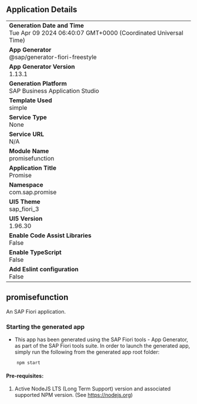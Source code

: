 ## Application Details
|               |
| ------------- |
|**Generation Date and Time**<br>Tue Apr 09 2024 06:40:07 GMT+0000 (Coordinated Universal Time)|
|**App Generator**<br>@sap/generator-fiori-freestyle|
|**App Generator Version**<br>1.13.1|
|**Generation Platform**<br>SAP Business Application Studio|
|**Template Used**<br>simple|
|**Service Type**<br>None|
|**Service URL**<br>N/A
|**Module Name**<br>promisefunction|
|**Application Title**<br>Promise|
|**Namespace**<br>com.sap.promise|
|**UI5 Theme**<br>sap_fiori_3|
|**UI5 Version**<br>1.96.30|
|**Enable Code Assist Libraries**<br>False|
|**Enable TypeScript**<br>False|
|**Add Eslint configuration**<br>False|

## promisefunction

An SAP Fiori application.

### Starting the generated app

-   This app has been generated using the SAP Fiori tools - App Generator, as part of the SAP Fiori tools suite.  In order to launch the generated app, simply run the following from the generated app root folder:

```
    npm start
```

#### Pre-requisites:

1. Active NodeJS LTS (Long Term Support) version and associated supported NPM version.  (See https://nodejs.org)


